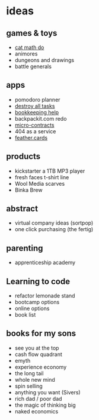 # ideas

## games & toys

- [cat math do](https://www.catmathdo.com)
- animores
- dungeons and drawings
- battle generals

## apps

- pomodoro planner
- [destroy all tasks](http://todo.wwwoodall.com)
- [bookkeeping help](http://www.lettucebooks.com)
- backpackit.com redo
- [micro-contracts](https://lettucebooks-agreements.herokuapp.com/contracts)
- 404 as a service
- [feather.cards](http://www.feather.cards)


## products

- kickstarter a 1TB MP3 player
- fresh faces t-shirt line
- Wool Media scarves
- Binka Brew

## abstract

- virtual company ideas (sortpop)
- one click purchasing (the fertig)

## parenting

- apprenticeship academy
 

## Learning to code

- refactor lemonade stand
- bootcamp options
- online options
- book list

## books for my sons
- see you at the top
- cash flow quadrant
- emyth
- experience economy
- the long tail 
- whole new mind
- spin selling
- anything you want (Sivers)
- rich dad / poor dad
- the magic of thinking big
- naked economics
